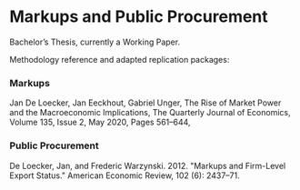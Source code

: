# Markups and Public Procurement
Bachelor’s Thesis, currently a Working Paper.

Methodology reference and adapted replication packages: 

### Markups
Jan De Loecker, Jan Eeckhout, Gabriel Unger, The Rise of Market Power and the Macroeconomic Implications, The Quarterly Journal of Economics, Volume 135, Issue 2, May 2020, Pages 561–644,
    
### Public Procurement
De Loecker, Jan, and Frederic Warzynski. 2012. "Markups and Firm-Level Export Status." American Economic Review, 102 (6): 2437–71.


